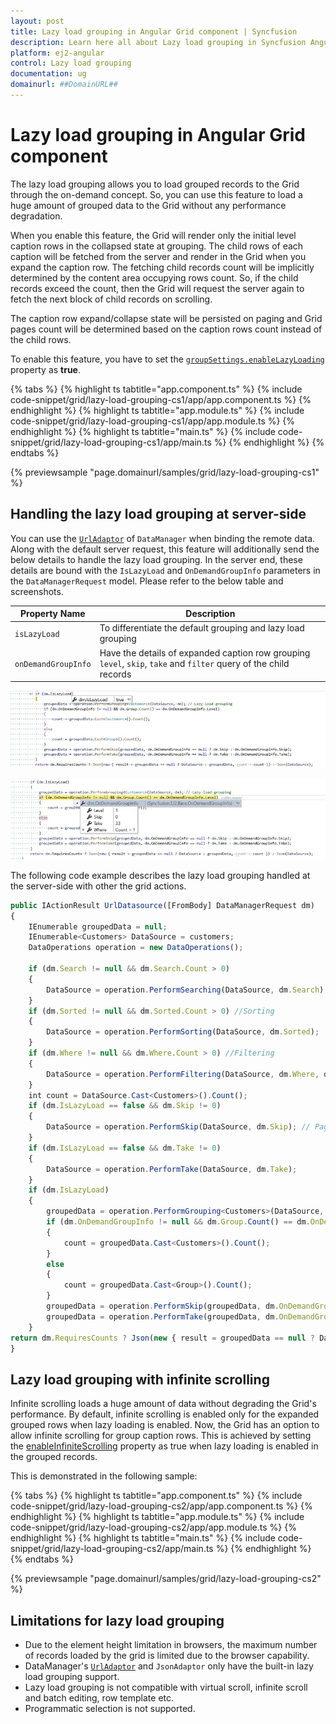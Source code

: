```yaml
---
layout: post
title: Lazy load grouping in Angular Grid component | Syncfusion
description: Learn here all about Lazy load grouping in Syncfusion Angular Grid component of Syncfusion Essential JS 2 and more.
platform: ej2-angular
control: Lazy load grouping 
documentation: ug
domainurl: ##DomainURL##
---
```


# Lazy load grouping in Angular Grid component

The lazy load grouping allows you to load grouped records to the Grid through the on-demand concept. So, you can use this feature to load a huge amount of grouped data to the Grid without any performance degradation.

When you enable this feature, the Grid will render only the initial level caption rows in the collapsed state at grouping. The child rows of each caption will be fetched from the server and render in the Grid when you expand the caption row. The fetching child records count will be implicitly determined by the content area occupying rows count. So, if the child records exceed the count, then the Grid will request the server again to fetch the next block of child records on scrolling.

The caption row expand/collapse state will be persisted on paging and Grid pages count will be determined based on the caption rows count instead of the child rows.

To enable this feature, you have to set the [`groupSettings.enableLazyLoading`](https://ej2.syncfusion.com/angular/documentation/api/grid/groupSettings/#enableLazyLoading) property as **true**.

{% tabs %}
{% highlight ts tabtitle="app.component.ts" %}
{% include code-snippet/grid/lazy-load-grouping-cs1/app/app.component.ts %}
{% endhighlight %}
{% highlight ts tabtitle="app.module.ts" %}
{% include code-snippet/grid/lazy-load-grouping-cs1/app/app.module.ts %}
{% endhighlight %}
{% highlight ts tabtitle="main.ts" %}
{% include code-snippet/grid/lazy-load-grouping-cs1/app/main.ts %}
{% endhighlight %}
{% endtabs %}
  
{% previewsample "page.domainurl/samples/grid/lazy-load-grouping-cs1" %}

## Handling the lazy load grouping at server-side

You can use the [`UrlAdaptor`](../../data/adaptors/#url-adaptor) of `DataManager` when binding the remote data. Along with the default server request, this feature will additionally send the below details to handle the lazy load grouping. In the server end, these details are bound with the `IsLazyLoad` and `OnDemandGroupInfo` parameters in the `DataManagerRequest` model. Please refer to the below table and screenshots.

Property Name |Description
-----|-----
`isLazyLoad` |To differentiate the default grouping and lazy load grouping
`onDemandGroupInfo` |Have the details of expanded caption row grouping `level`, `skip`, `take` and `filter` query of the child records

![IsLazyLoad](../images/islazyload.jpg)

![OnDemandGroupInfo](../images/groupinfo.jpg)

The following code example describes the lazy load grouping handled at the server-side with other the grid actions.

```typescript
public IActionResult UrlDatasource([FromBody] DataManagerRequest dm)
{
    IEnumerable groupedData = null;
    IEnumerable<Customers> DataSource = customers;
    DataOperations operation = new DataOperations();

    if (dm.Search != null && dm.Search.Count > 0)
    {
        DataSource = operation.PerformSearching(DataSource, dm.Search);  //Search
    }
    if (dm.Sorted != null && dm.Sorted.Count > 0) //Sorting
    {
        DataSource = operation.PerformSorting(DataSource, dm.Sorted);
    }
    if (dm.Where != null && dm.Where.Count > 0) //Filtering
    {
        DataSource = operation.PerformFiltering(DataSource, dm.Where, dm.Where[0].Operator);
    }
    int count = DataSource.Cast<Customers>().Count();
    if (dm.IsLazyLoad == false && dm.Skip != 0)
    {
        DataSource = operation.PerformSkip(DataSource, dm.Skip); // Paging
    }
    if (dm.IsLazyLoad == false && dm.Take != 0)
    {
        DataSource = operation.PerformTake(DataSource, dm.Take);
    }
    if (dm.IsLazyLoad)
    {
        groupedData = operation.PerformGrouping<Customers>(DataSource, dm); // Lazy load grouping
        if (dm.OnDemandGroupInfo != null && dm.Group.Count() == dm.OnDemandGroupInfo.Level)
        {
            count = groupedData.Cast<Customers>().Count();
        }
        else
        {
            count = groupedData.Cast<Group>().Count();
        }
        groupedData = operation.PerformSkip(groupedData, dm.OnDemandGroupInfo == null ? dm.Skip : dm.OnDemandGroupInfo.Skip);
        groupedData = operation.PerformTake(groupedData, dm.OnDemandGroupInfo == null ? dm.Take : dm.OnDemandGroupInfo.Take);
    }
return dm.RequiresCounts ? Json(new { result = groupedData == null ? DataSource : groupedData, count = count }) : Json(DataSource);
}

```

## Lazy load grouping with infinite scrolling

Infinite scrolling loads a huge amount of data without degrading the Grid's performance. By default, infinite scrolling is enabled only for the expanded grouped rows when lazy loading is enabled. Now, the Grid has an option to allow infinite scrolling for group caption rows. This is achieved by setting the [enableInfiniteScrolling](https://ej2.syncfusion.com/angular/documentation/api/grid/#enableinfinitescrolling) property as true when lazy loading is enabled in the grouped records.

This is demonstrated in the following sample:

{% tabs %}
{% highlight ts tabtitle="app.component.ts" %}
{% include code-snippet/grid/lazy-load-grouping-cs2/app/app.component.ts %}
{% endhighlight %}
{% highlight ts tabtitle="app.module.ts" %}
{% include code-snippet/grid/lazy-load-grouping-cs2/app/app.module.ts %}
{% endhighlight %}
{% highlight ts tabtitle="main.ts" %}
{% include code-snippet/grid/lazy-load-grouping-cs2/app/main.ts %}
{% endhighlight %}
{% endtabs %}
  
{% previewsample "page.domainurl/samples/grid/lazy-load-grouping-cs2" %}

## Limitations for lazy load grouping

* Due to the element height limitation in browsers, the maximum number of records loaded by the grid is limited due to the browser capability.
* DataManager's [`UrlAdaptor`](../../data/adaptors/#url-adaptor) and `JsonAdaptor` only have the built-in lazy load grouping support.
* Lazy load grouping is not compatible with virtual scroll, infinite scroll and batch editing, row template etc.
* Programmatic selection is not supported.